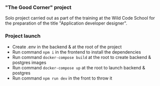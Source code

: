 ### "The Good Corner" project

Solo project carried out as part of the training at the Wild Code School for the preparation of the title "Application developer designer".

### Project launch

- Create .env in the backend & at the root of the project
- Run command `npm i` in the frontend to install the dependencies
- Run command `docker-compose build` at the root to create backend & postgres images
- Run command `docker-compose up` at the root to launch backend & postgres
- Run command `npm run dev` in the front to throw it
